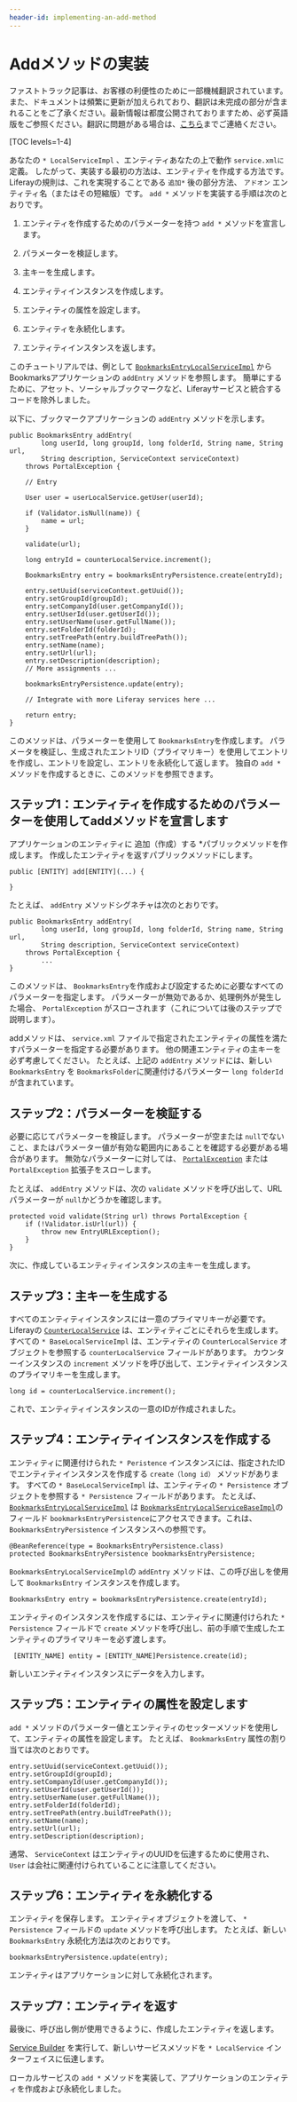 ```yaml
---
header-id: implementing-an-add-method
---
```


# Addメソッドの実装

<p class="alert alert-info"><span class="wysiwyg-color-blue120">ファストトラック記事は、お客様の利便性のために一部機械翻訳されています。また、ドキュメントは頻繁に更新が加えられており、翻訳は未完成の部分が含まれることをご了承ください。最新情報は都度公開されておりますため、必ず英語版をご参照ください。翻訳に問題がある場合は、<a href="mailto:support-content-jp@liferay.com">こちら</a>までご連絡ください。</span></p>

[TOC levels=1-4]

あなたの `* LocalServiceImpl` 、エンティティあなたの上で動作 `service.xmlに` 定義。 したがって、実装する最初の方法は、エンティティを作成する方法です。 Liferayの規則は、これを実現することである `追加*` 後の部分方法、 `アドオン` エンティティ名（またはその短縮版）です。 `add *` メソッドを実装する手順は次のとおりです。

1.  エンティティを作成するためのパラメーターを持つ `add *` メソッドを宣言します。

2.  パラメーターを検証します。

3.  主キーを生成します。

4.  エンティティインスタンスを作成します。

5.  エンティティの属性を設定します。

6.  エンティティを永続化します。

7.  エンティティインスタンスを返します。

このチュートリアルでは、例として [`BookmarksEntryLocalServiceImpl`](https://github.com/liferay/liferay-portal/blob/master/modules/apps/bookmarks/bookmarks-service/src/main/java/com/liferay/bookmarks/service/impl/BookmarksEntryLocalServiceImpl.java) からBookmarksアプリケーションの `addEntry` メソッドを参照します。 簡単にするために、アセット、ソーシャルブックマークなど、Liferayサービスと統合するコードを除外しました。

以下に、ブックマークアプリケーションの `addEntry` メソッドを示します。

    public BookmarksEntry addEntry(
            long userId, long groupId, long folderId, String name, String url,
            String description, ServiceContext serviceContext)
        throws PortalException {
    
        // Entry
    
        User user = userLocalService.getUser(userId);
    
        if (Validator.isNull(name)) {
            name = url;
        }
    
        validate(url);
    
        long entryId = counterLocalService.increment();
    
        BookmarksEntry entry = bookmarksEntryPersistence.create(entryId);
    
        entry.setUuid(serviceContext.getUuid());
        entry.setGroupId(groupId);
        entry.setCompanyId(user.getCompanyId());
        entry.setUserId(user.getUserId());
        entry.setUserName(user.getFullName());
        entry.setFolderId(folderId);
        entry.setTreePath(entry.buildTreePath());
        entry.setName(name);
        entry.setUrl(url);
        entry.setDescription(description);
        // More assignments ... 
    
        bookmarksEntryPersistence.update(entry);
    
        // Integrate with more Liferay services here ...
    
        return entry;
    }

このメソッドは、パラメーターを使用して `BookmarksEntry`を作成します。 パラメータを検証し、生成されたエントリID（プライマリキー）を使用してエントリを作成し、エントリを設定し、エントリを永続化して返します。 独自の `add *` メソッドを作成するときに、このメソッドを参照できます。

## ステップ1：エンティティを作成するためのパラメーターを使用してaddメソッドを宣言します

アプリケーションのエンティティに</em> 追加（作成）する *パブリックメソッドを作成します。 作成したエンティティを返すパブリックメソッドにします。</p>

``` 
public [ENTITY] add[ENTITY](...) {

} 
```

たとえば、 `addEntry` メソッドシグネチャは次のとおりです。

    public BookmarksEntry addEntry(
            long userId, long groupId, long folderId, String name, String url,
            String description, ServiceContext serviceContext)
        throws PortalException {
            ...
    }

このメソッドは、 `BookmarksEntry`を作成および設定するために必要なすべてのパラメーターを指定します。 パラメーターが無効であるか、処理例外が発生した場合、 `PortalException` がスローされます（これについては後のステップで説明します）。

addメソッドは、 `service.xml` ファイルで指定されたエンティティの属性を満たすパラメーターを指定する必要があります。 他の関連エンティティの主キーを必ず考慮してください。 たとえば、上記の `addEntry` メソッドには、新しい `BookmarksEntry` を `BookmarksFolder`に関連付けるパラメーター `long folderId` が含まれています。

## ステップ2：パラメーターを検証する

必要に応じてパラメーターを検証します。 パラメーターが空または `null`でないこと、またはパラメーター値が有効な範囲内にあることを確認する必要がある場合があります。 無効なパラメーターに対しては、 [`PortalException`](@platform-ref@/7.1-latest/javadocs/portal-kernel/com/liferay/portal/kernel/exception/PortalException.html) または `PortalException` 拡張子をスローします。

たとえば、 `addEntry` メソッドは、次の `validate` メソッドを呼び出して、URLパラメーターが `null`かどうかを確認します。

    protected void validate(String url) throws PortalException {
        if (!Validator.isUrl(url)) {
            throw new EntryURLException();
        }
    }

次に、作成しているエンティティインスタンスの主キーを生成します。

## ステップ3：主キーを生成する

すべてのエンティティインスタンスには一意のプライマリキーが必要です。 Liferayの [`CounterLocalService`](@platform-ref@/7.1-latest/javadocs/portal-kernel/com/liferay/counter/kernel/service/CounterLocalService.html) は、エンティティごとにそれらを生成します。 すべての `* BaseLocalServiceImpl` は、エンティティの `CounterLocalService` オブジェクトを参照する `counterLocalService` フィールドがあります。 カウンターインスタンスの `increment` メソッドを呼び出して、エンティティインスタンスのプライマリキーを生成します。

    long id = counterLocalService.increment();

これで、エンティティインスタンスの一意のIDが作成されました。

## ステップ4：エンティティインスタンスを作成する

エンティティに関連付けられた `* Peristence` インスタンスには、指定されたIDでエンティティインスタンスを作成する `create（long id）` メソッドがあります。 すべての `* BaseLocalServiceImpl` は、エンティティの `* Persistence` オブジェクトを参照する `* Persistence` フィールドがあります。 たとえば、 [`BookmarksEntryLocalServiceImpl`](https://github.com/liferay/liferay-portal/blob/master/modules/apps/bookmarks/bookmarks-service/src/main/java/com/liferay/bookmarks/service/impl/BookmarksEntryLocalServiceImpl.java) は [`BookmarksEntryLocalServiceBaseImpl`](https://github.com/liferay/liferay-portal/blob/master/modules/apps/bookmarks/bookmarks-service/src/main/java/com/liferay/bookmarks/service/base/BookmarksEntryLocalServiceBaseImpl.java)のフィールド `bookmarksEntryPersistence`にアクセスできます。これは、 `BookmarksEntryPersistence` インスタンスへの参照です。

    @BeanReference(type = BookmarksEntryPersistence.class)
    protected BookmarksEntryPersistence bookmarksEntryPersistence;

`BookmarksEntryLocalServiceImpl`の `addEntry` メソッドは、この呼び出しを使用して `BookmarksEntry` インスタンスを作成します。

    BookmarksEntry entry = bookmarksEntryPersistence.create(entryId);

エンティティのインスタンスを作成するには、エンティティに関連付けられた `* Persistence` フィールドで `create` メソッドを呼び出し、前の手順で生成したエンティティのプライマリキーを必ず渡します。

``` 
 [ENTITY_NAME] entity = [ENTITY_NAME]Persistence.create(id);
```

新しいエンティティインスタンスにデータを入力します。

## ステップ5：エンティティの属性を設定します

`add *` メソッドのパラメーター値とエンティティのセッターメソッドを使用して、エンティティの属性を設定します。 たとえば、 `BookmarksEntry` 属性の割り当ては次のとおりです。

    entry.setUuid(serviceContext.getUuid());
    entry.setGroupId(groupId);
    entry.setCompanyId(user.getCompanyId());
    entry.setUserId(user.getUserId());
    entry.setUserName(user.getFullName());
    entry.setFolderId(folderId);
    entry.setTreePath(entry.buildTreePath());
    entry.setName(name);
    entry.setUrl(url);
    entry.setDescription(description);

通常、 `ServiceContext` はエンティティのUUIDを伝達するために使用され、 `User` は会社に関連付けられていることに注意してください。

## ステップ6：エンティティを永続化する

エンティティを保存します。 エンティティオブジェクトを渡して、 `* Persistence` フィールドの `update` メソッドを呼び出します。 たとえば、新しい `BookmarksEntry` 永続化方法は次のとおりです。

    bookmarksEntryPersistence.update(entry);

エンティティはアプリケーションに対して永続化されます。

## ステップ7：エンティティを返す

最後に、呼び出し側が使用できるように、作成したエンティティを返します。

[Service Builder](/docs/7-1/tutorials/-/knowledge_base/t/running-service-builder) を実行して、新しいサービスメソッドを `* LocalService` インターフェイスに伝達します。

ローカルサービスの `add *` メソッドを実装して、アプリケーションのエンティティを作成および永続化しました。
